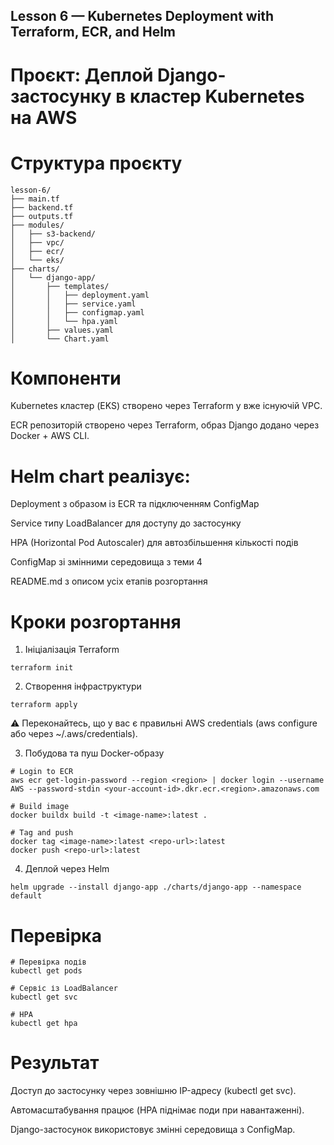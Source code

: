 ## Lesson 6 — Kubernetes Deployment with Terraform, ECR, and Helm
# Проєкт: Деплой Django-застосунку в кластер Kubernetes на AWS
# Структура проєкту
```
lesson-6/
├── main.tf
├── backend.tf
├── outputs.tf
├── modules/
│   ├── s3-backend/
│   ├── vpc/
│   ├── ecr/
│   └── eks/
├── charts/
│   └── django-app/
│       ├── templates/
│       │   ├── deployment.yaml
│       │   ├── service.yaml
│       │   ├── configmap.yaml
│       │   └── hpa.yaml
│       ├── values.yaml
│       └── Chart.yaml
```
 
# Компоненти
Kubernetes кластер (EKS) створено через Terraform у вже існуючій VPC.

ECR репозиторій створено через Terraform, образ Django додано через Docker + AWS CLI.

# Helm chart реалізує:

Deployment з образом із ECR та підключенням ConfigMap

Service типу LoadBalancer для доступу до застосунку

HPA (Horizontal Pod Autoscaler) для автозбільшення кількості подів

ConfigMap зі змінними середовища з теми 4

README.md з описом усіх етапів розгортання

# Кроки розгортання
1. Ініціалізація Terraform
```
terraform init
```
2. Створення інфраструктури
```
terraform apply
```
⚠️ Переконайтесь, що у вас є правильні AWS credentials (aws configure або через ~/.aws/credentials).

3. Побудова та пуш Docker-образу
```
# Login to ECR
aws ecr get-login-password --region <region> | docker login --username AWS --password-stdin <your-account-id>.dkr.ecr.<region>.amazonaws.com

# Build image
docker buildx build -t <image-name>:latest .

# Tag and push
docker tag <image-name>:latest <repo-url>:latest
docker push <repo-url>:latest
```
4. Деплой через Helm
```
helm upgrade --install django-app ./charts/django-app --namespace default
```
# Перевірка
```
# Перевірка подів
kubectl get pods

# Сервіс із LoadBalancer
kubectl get svc

# HPA
kubectl get hpa
```
# Результат
Доступ до застосунку через зовнішню IP-адресу (kubectl get svc).

Автомасштабування працює (HPA піднімає поди при навантаженні).

Django-застосунок використовує змінні середовища з ConfigMap.